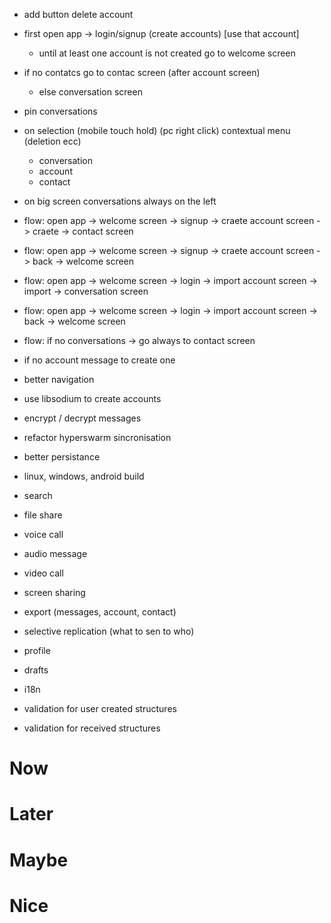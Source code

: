 - add button delete account
- first open app -> login/signup (create accounts) [use that account]
  - until at least one account is not created go to welcome screen
- if no contatcs go to contac screen (after account screen)
  - else conversation screen
- pin conversations
- on selection (mobile touch hold) (pc right click) contextual menu (deletion ecc)
  - conversation
  - account
  - contact
- on big screen conversations always on the left 

- flow: open app -> welcome screen -> signup -> craete account screen -> craete -> contact screen
- flow: open app -> welcome screen -> signup -> craete account screen -> back -> welcome screen
- flow: open app -> welcome screen -> login -> import account screen -> import -> conversation screen
- flow: open app -> welcome screen -> login -> import account screen -> back -> welcome screen
- flow: if no conversations -> go always to contact screen

- if no account message to create one
- better navigation
- use libsodium to create accounts
- encrypt / decrypt messages
- refactor hyperswarm sincronisation
- better persistance
- linux, windows, android build
- search
- file share
- voice call
- audio message
- video call
- screen sharing
- export (messages, account, contact)
- selective replication (what to sen to who)
- profile
- drafts
- i18n
- validation for user created structures
- validation for received structures

# Now
# Later

# Maybe

# Nice